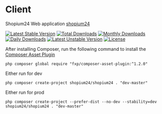 Client
===========

Shopium24 Web application [shopium24](https://shopium24.com)

[![Latest Stable Version](https://poser.pugx.org/panix/app/v/stable)](https://packagist.org/packages/shopium24/shopium24)
[![Total Downloads](https://poser.pugx.org/panix/app/downloads)](https://packagist.org/packages/shopium24/shopium24)
[![Monthly Downloads](https://poser.pugx.org/panix/app/d/monthly)](https://packagist.org/packages/shopium24/shopium24)
[![Daily Downloads](https://poser.pugx.org/panix/app/d/daily)](https://packagist.org/packages/shopium24/shopium24)
[![Latest Unstable Version](https://poser.pugx.org/panix/app/v/unstable)](https://packagist.org/packages/shopium24/shopium24)
[![License](https://poser.pugx.org/panix/app/license)](https://packagist.org/packages/shopium24/shopium24)




After installing Composer, run the following command to install the [Composer Asset Plugin](https://github.com/fxpio/composer-asset-plugin)
```
php composer global require "fxp/composer-asset-plugin:^1.2.0"
```

Either run for dev
```
php composer create-project shopium24/shopium24 . "dev-master"
```

Either run for prod
```
php composer create-project --prefer-dist --no-dev --stability=dev shopium24/shopium24 . "dev-master"
```
